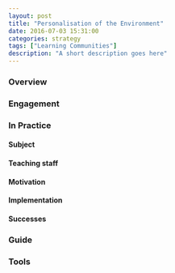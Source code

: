 ```yaml
---
layout: post
title: "Personalisation of the Environment"
date: 2016-07-03 15:31:00
categories: strategy
tags: ["Learning Communities"] 
description: "A short description goes here"
---
```


### Overview

### Engagement

### In Practice

#### Subject

#### Teaching staff 

#### Motivation

#### Implementation

#### Successes

### Guide

### Tools